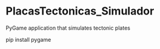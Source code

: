 # PlacasTectonicas_Simulador
PyGame application that simulates tectonic plates



pip install pygame